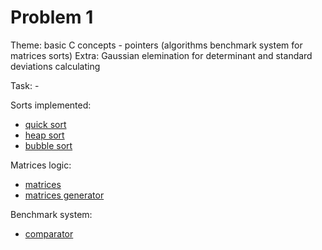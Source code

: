 # Problem 1
Theme: basic C concepts - pointers (algorithms benchmark system for matrices sorts)
Extra: Gaussian elemination for determinant and standard deviations calculating

Task: -

Sorts implemented: 
* [quick sort](./problem-3/quick_sort.c)
* [heap sort](./problem-3/heap_sort.c)
* [bubble sort](./problem-3/bubble_sort.c)

Matrices logic:
* [matrices](./problem-3/matrix.c)
* [matrices generator](./problem-3/input_generator.c)

Benchmark system:
* [comparator](./problem-3/comparator.c)
